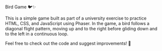 Bird Game 🐦✨

This is a simple game built as part of a university exercise to practice HTML, CSS, and JavaScript using Phaser. In the game, a bird follows a diagonal flight pattern, moving up and to the right before gliding down and to the left in a continuous loop.

Feel free to check out the code and suggest improvements! 🚀
